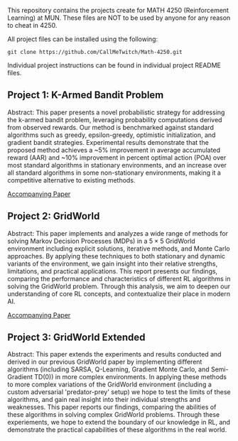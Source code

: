 This repository contains the projects create for MATH 4250 (Reinforcement Learning) at MUN. These files are NOT to be used by anyone for any reason to cheat in 4250. 

All project files can be installed using the following:
```
git clone https://github.com/CallMeTwitch/Math-4250.git
```

Individual project instructions can be found in individual project README files.

## Project 1: K-Armed Bandit Problem
Abstract: This paper presents a novel probabilistic strategy for addressing the k-armed bandit problem, leveraging probability computations derived from observed rewards. Our method is benchmarked against standard algorithms such as greedy, epsilon-greedy, optimistic initialization, and gradient bandit strategies. Experimental results demonstrate that the proposed method achieves a ~5\% improvement in average accumulated reward (AAR) and ~10\% improvement in percent optimal action (POA) over most standard algorithms in stationary environments, and an increase over all standard algorithms in some non-stationary environments, making it a competitive alternative to existing methods.

[Accompanying Paper](<K-Armed Bandit Problem/Math_4250_Project_1.pdf>)

## Project 2: GridWorld
Abstract: This paper implements and analyzes a wide range of methods for solving Markov Decision Processes (MDPs) in a $5 \times 5$ GridWorld environment including explicit solutions, iterative methods, and Monte Carlo approaches. By applying these techniques to both stationary and dynamic variants of the environment, we gain insight into their relative strengths, limitations, and practical applications. This report presents our findings, comparing the performance and characteristics of different RL algorithms in solving the GridWorld problem. Through this analysis, we aim to deepen our understanding of core RL concepts, and contextualize their place in modern AI.

[Accompanying Paper](<GridWorld/Math_4250_Project_2.pdf>)

## Project 3: GridWorld Extended
Abstract: This paper extends the experiments and results conducted and derived in our previous GridWorld paper by implementing different algorithms (including SARSA, Q-Learning, Gradient Monte Carlo, and Semi-Gradient $\text{TD}(0)$) in more complex environments. In applying these methods to more complex variations of the GridWorld environment (including a custom adversarial 'predator-prey' setup) we hope to test the limits of these algorithms, and gain real insight into their individual strengths and weaknesses. This paper reports our findings, comparing the abilities of these algorithms in solving complex GridWorld problems. Through these experiements, we hope to extend the boundary of our knowledge in RL, and demonstrate the practical capabilities of these algorithms in the real world.
